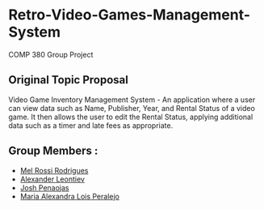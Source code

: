 # Retro-Video-Games-Management-System

COMP 380 Group Project

## Original Topic Proposal

Video Game Inventory Management System - An application where a user can view data such as Name, Publisher, Year, and Rental Status of a video game. It then allows the user to edit the Rental Status, applying additional data such as a timer and late fees as appropriate.

## Group Members : 
- [Mel Rossi Rodrigues](https://github.com/mel-rossi)
- [Alexander Leontiev](https://github.com/alex45101)
- [Josh Penaojas](https://github.com/voracityyy)
- [Maria Alexandra Lois Peralejo](https://github.com/MariaAlexandraPeralejo)
